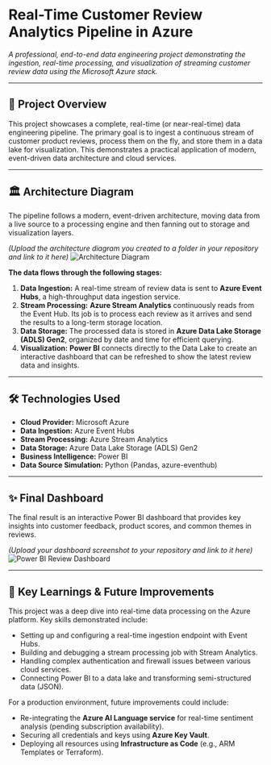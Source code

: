 # Real-Time Customer Review Analytics Pipeline in Azure

*A professional, end-to-end data engineering project demonstrating the ingestion, real-time processing, and visualization of streaming customer review data using the Microsoft Azure stack.*

---

## 📖 Project Overview
This project showcases a complete, real-time (or near-real-time) data engineering pipeline. The primary goal is to ingest a continuous stream of customer product reviews, process them on the fly, and store them in a data lake for visualization. This demonstrates a practical application of modern, event-driven data architecture and cloud services.

---

## 🏛️ Architecture Diagram
The pipeline follows a modern, event-driven architecture, moving data from a live source to a processing engine and then fanning out to storage and visualization layers.

*(Upload the architecture diagram you created to a folder in your repository and link to it here)*
![Architecture Diagram](link_to_your_architecture_diagram.png)

**The data flows through the following stages:**
1.  **Data Ingestion:** A real-time stream of review data is sent to **Azure Event Hubs**, a high-throughput data ingestion service.
2.  **Stream Processing:** **Azure Stream Analytics** continuously reads from the Event Hub. Its job is to process each review as it arrives and send the results to a long-term storage location.
3.  **Data Storage:** The processed data is stored in **Azure Data Lake Storage (ADLS) Gen2**, organized by date and time for efficient querying.
4.  **Visualization:** **Power BI** connects directly to the Data Lake to create an interactive dashboard that can be refreshed to show the latest review data and insights.

---

## 🛠️ Technologies Used
* **Cloud Provider:** Microsoft Azure
* **Data Ingestion:** Azure Event Hubs
* **Stream Processing:** Azure Stream Analytics
* **Data Storage:** Azure Data Lake Storage (ADLS) Gen2
* **Business Intelligence:** Power BI
* **Data Source Simulation:** Python (Pandas, azure-eventhub)

---

## ✨ Final Dashboard
The final result is an interactive Power BI dashboard that provides key insights into customer feedback, product scores, and common themes in reviews.

*(Upload your dashboard screenshot to your repository and link to it here)*
![Power BI Review Dashboard](link_to_your_dashboard_screenshot.png)

---

## 🚀 Key Learnings & Future Improvements
This project was a deep dive into real-time data processing on the Azure platform. Key skills demonstrated include:
* Setting up and configuring a real-time ingestion endpoint with Event Hubs.
* Building and debugging a stream processing job with Stream Analytics.
* Handling complex authentication and firewall issues between various cloud services.
* Connecting Power BI to a data lake and transforming semi-structured data (JSON).

For a production environment, future improvements could include:
* Re-integrating the **Azure AI Language service** for real-time sentiment analysis (pending subscription availability).
* Securing all credentials and keys using **Azure Key Vault**.
* Deploying all resources using **Infrastructure as Code** (e.g., ARM Templates or Terraform).
